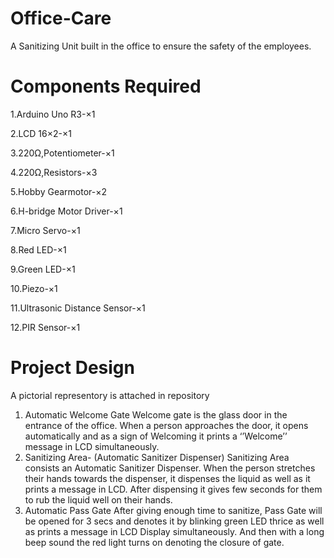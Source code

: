 # Office-Care
A Sanitizing Unit built in the office to ensure the safety of the employees.
# Components Required
   1.Arduino Uno R3-×1
   
   2.LCD 16×2-×1
   
   3.220Ω,Potentiometer-×1
   
   4.220Ω,Resistors-×3
   
   5.Hobby Gearmotor-×2
   
   6.H-bridge Motor Driver-×1
   
   7.Micro Servo-×1
   
   8.Red LED-×1
   
   9.Green LED-×1
   
  10.Piezo-×1
  
  11.Ultrasonic Distance Sensor-×1 
  
  12.PIR Sensor-×1

#  Project Design
A pictorial representory is attached in repository
1.	Automatic Welcome Gate
      Welcome gate is the glass door in the entrance of the office. When a person approaches the door, it opens automatically and as a sign of Welcoming it prints a ‘’Welcome’’         message in LCD simultaneously. 
2.	Sanitizing Area- (Automatic Sanitizer Dispenser)
      Sanitizing Area consists an Automatic Sanitizer Dispenser. When the person stretches their hands towards the dispenser, it dispenses the liquid as well as it prints a             message in LCD. After dispensing it gives few seconds for them to rub the liquid well on their hands. 
3.	Automatic Pass Gate
      After giving enough time to sanitize, Pass Gate will be opened for 3 secs and denotes it by blinking green LED thrice as well as prints a message in LCD Display
      simultaneously. And then with a long beep sound the red light turns on denoting the closure of gate. 
  


 

	       
